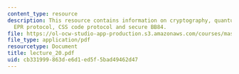 ```yaml
---
content_type: resource
description: This resource contains information on cryptography, quantum key distribution,
  EPR protocol, CSS code protocol and secure BB84.
file: https://ol-ocw-studio-app-production.s3.amazonaws.com/courses/mas-865j-quantum-information-science-spring-2006/cb331999863de6d1ed5f5bad49462d47_lecture_20.pdf
file_type: application/pdf
resourcetype: Document
title: lecture_20.pdf
uid: cb331999-863d-e6d1-ed5f-5bad49462d47
---
```

